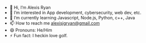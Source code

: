 - 👋 Hi, I’m Alexis Ryan
- 👀 I’m interested in App development, cybersecurity, web dev, etc.
- 🌱 I’m currently learning Javascript, Node.js, Python, c++, Java
- 📫 How to reach me alexisjgryan@gmail.com
- 😄 Pronouns: He/Him
- ⚡ Fun fact: I heckin love golf.

<!---
Alexis-jg-Ryan/Alexis-jg-Ryan is a ✨ special ✨ repository because its `README.md` (this file) appears on your GitHub profile.
You can click the Preview link to take a look at your changes.
--->
